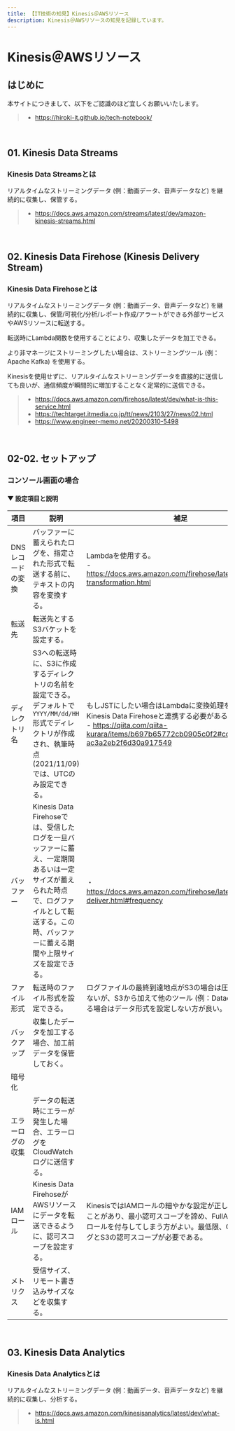 ```yaml
---
title: 【IT技術の知見】Kinesis＠AWSリソース
description: Kinesis＠AWSリソースの知見を記録しています。
---
```


# Kinesis＠AWSリソース

## はじめに

本サイトにつきまして、以下をご認識のほど宜しくお願いいたします。

> - https://hiroki-it.github.io/tech-notebook/

<br>

## 01. Kinesis Data Streams

### Kinesis Data Streamsとは

リアルタイムなストリーミングデータ (例：動画データ、音声データなど) を継続的に収集し、保管する。

> - https://docs.aws.amazon.com/streams/latest/dev/amazon-kinesis-streams.html

<br>

## 02. Kinesis Data Firehose (Kinesis Delivery Stream)

### Kinesis Data Firehoseとは

リアルタイムなストリーミングデータ (例：動画データ、音声データなど) を継続的に収集し、保管/可視化/分析/レポート作成/アラートができる外部サービスやAWSリソースに転送する。

転送時にLambda関数を使用することにより、収集したデータを加工できる。

より非マネージにストリーミングしたい場合は、ストリーミングツール (例：Apache Kafka) を使用する。

Kinesisを使用せずに、リアルタイムなストリーミングデータを直接的に送信しても良いが、通信頻度が瞬間的に増加することなく定常的に送信できる。

> - https://docs.aws.amazon.com/firehose/latest/dev/what-is-this-service.html
> - https://techtarget.itmedia.co.jp/tt/news/2103/27/news02.html
> - https://www.engineer-memo.net/20200310-5498

<br>

## 02-02. セットアップ

### コンソール画面の場合

#### ▼ 設定項目と説明

| 項目              | 説明                                                                                                                                                                                              | 補足                                                                                                                                                                                           |
| ----------------- | ------------------------------------------------------------------------------------------------------------------------------------------------------------------------------------------------- | ---------------------------------------------------------------------------------------------------------------------------------------------------------------------------------------------- |
| DNSレコードの変換 | バッファーに蓄えられたログを、指定された形式で転送する前に、テキストの内容を変換する。                                                                                                            | Lambdaを使用する。<br>- https://docs.aws.amazon.com/firehose/latest/dev/data-transformation.html                                                                                               |
| 転送先            | 転送先とするS3バケットを設定する。                                                                                                                                                                |                                                                                                                                                                                                |
| ディレクトリ名    | S3への転送時に、S3に作成するディレクトリの名前を設定できる。デフォルトで`YYYY/MM/dd/HH`形式でディレクトリが作成され、執筆時点 (2021/11/09) では、UTCのみ設定できる。                              | もしJSTにしたい場合はLambdaに変換処理を実装し、Kinesis Data Firehoseと連携する必要がある。<br>- https://qiita.com/qiita-kurara/items/b697b65772cb0905c0f2#comment-ac3a2eb2f6d30a917549         |
| バッファー        | Kinesis Data Firehoseでは、受信したログを一旦バッファーに蓄え、一定期間あるいは一定サイズが蓄えられた時点で、ログファイルとして転送する。この時、バッファーに蓄える期間や上限サイズを設定できる。 | ・https://docs.aws.amazon.com/firehose/latest/dev/basic-deliver.html#frequency                                                                                                                 |
| ファイル形式      | 転送時のファイル形式を設定できる。                                                                                                                                                                | ログファイルの最終到達地点がS3の場合は圧縮形式で問題ないが、S3から加えて他のツール (例：Datadog) に転送する場合はデータ形式を設定しない方が良い。                                              |
| バックアップ      | 収集したデータを加工する場合、加工前データを保管しておく。                                                                                                                                        |                                                                                                                                                                                                |
| 暗号化            |                                                                                                                                                                                                   |                                                                                                                                                                                                |
| エラーログの収集  | データの転送時にエラーが発生した場合、エラーログをCloudWatchログに送信する。                                                                                                                      |                                                                                                                                                                                                |
| IAMロール         | Kinesis Data FirehoseがAWSリソースにデータを転送できるように、認可スコープを設定する。                                                                                                            | KinesisではIAMロールの細やかな設定が正しく動作しないことがあり、最小認可スコープを諦め、FullAccess権限のロールを付与してしまう方がよい。最低限、CloudWatchログとS3の認可スコープが必要である。 |
| メトリクス        | 受信サイズ、リモート書き込みサイズなどを収集する。                                                                                                                                                |                                                                                                                                                                                                |

<br>

## 03. Kinesis Data Analytics

### Kinesis Data Analyticsとは

リアルタイムなストリーミングデータ (例：動画データ、音声データなど) を継続的に収集し、分析する。

> - https://docs.aws.amazon.com/kinesisanalytics/latest/dev/what-is.html

<br>
